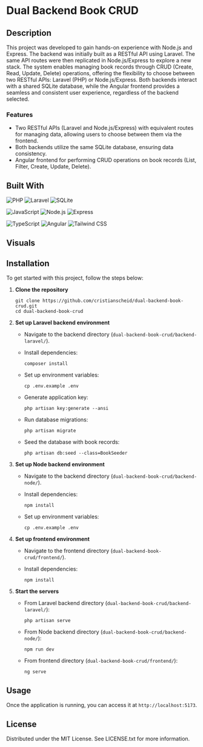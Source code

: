 # Dual Backend Book CRUD

## Description

This project was developed to gain hands-on experience with Node.js and Express. The backend was initially built as a RESTful API using Laravel. The same API routes were then replicated in Node.js/Express to explore a new stack. The system enables managing book records through CRUD (Create, Read, Update, Delete) operations, offering the flexibility to choose between two RESTful APIs: Laravel (PHP) or Node.js/Express. Both backends interact with a shared SQLite database, while the Angular frontend provides a seamless and consistent user experience, regardless of the backend selected.

### Features

- Two RESTful APIs (Laravel and Node.js/Express) with equivalent routes for managing data, allowing users to choose between them via the frontend.
- Both backends utilize the same SQLite database, ensuring data consistency.
- Angular frontend for performing CRUD operations on book records (List, Filter, Create, Update, Delete).

## Built With

![PHP][php-badge]
![Laravel][laravel-badge]
![SQLite][sqlite-badge]

![JavaScript][javascript-badge]
![Node.js][nodejs-badge]
![Express][express-badge]

![TypeScript][typescript-badge]
![Angular][angular-badge]
![Tailwind CSS][tailwindcss-badge]

## Visuals

## Installation

To get started with this project, follow the steps below:

1. **Clone the repository**

   ```
   git clone https://github.com/cristianscheid/dual-backend-book-crud.git
   cd dual-backend-book-crud
   ```

2. **Set up Laravel backend environment**

   - Navigate to the backend directory (`dual-backend-book-crud/backend-laravel/`).
   - Install dependencies:

     ```
     composer install
     ```

   - Set up environment variables:

     ```
     cp .env.example .env
     ```

   - Generate application key:

     ```
     php artisan key:generate --ansi
     ```

   - Run database migrations:

     ```
     php artisan migrate
     ```

   - Seed the database with book records:

     ```
     php artisan db:seed --class=BookSeeder
     ```

3. **Set up Node backend environment**

   - Navigate to the backend directory (`dual-backend-book-crud/backend-node/`).
   - Install dependencies:

     ```
     npm install
     ```

   - Set up environment variables:

     ```
     cp .env.example .env
     ```

4. **Set up frontend environment**

   - Navigate to the frontend directory (`dual-backend-book-crud/frontend/`).
   - Install dependencies:

     ```
     npm install
     ```

5. **Start the servers**

   - From Laravel backend directory (`dual-backend-book-crud/backend-laravel/`):

     ```
     php artisan serve
     ```

   - From Node backend directory (`dual-backend-book-crud/backend-node/`):

     ```
     npm run dev
     ```

   - From frontend directory (`dual-backend-book-crud/frontend/`):

     ```
     ng serve
     ```

## Usage

Once the application is running, you can access it at `http://localhost:5173`.

## License

Distributed under the MIT License. See LICENSE.txt for more information.

<!-- Badges for 'Built With' section -->

[php-badge]: https://img.shields.io/badge/PHP-8.4-gray?style=for-the-badge&logo=php&logoColor=white
[laravel-badge]: https://img.shields.io/badge/Laravel-12.3-gray?style=for-the-badge&logo=laravel&logoColor=white
[sqlite-badge]: https://img.shields.io/badge/SQLite-3.37-gray?style=for-the-badge&logo=sqlite&logoColor=white
[javascript-badge]: https://img.shields.io/badge/JavaScript-ES6-gray?style=for-the-badge&logo=javascript&logoColor=white
[nodejs-badge]: https://img.shields.io/badge/Node.js-22.14-gray?style=for-the-badge&logo=node.js&logoColor=white
[express-badge]: https://img.shields.io/badge/Express-4.21-gray?style=for-the-badge&logo=express&logoColor=white
[typescript-badge]: https://img.shields.io/badge/TypeScript-5.4-gray?style=for-the-badge&logo=typescript&logoColor=white
[angular-badge]: https://img.shields.io/badge/Angular-17.3-gray?style=for-the-badge&logo=angular&logoColor=white
[tailwindcss-badge]: https://img.shields.io/badge/Tailwind%20CSS-3.4-gray?style=for-the-badge&logo=tailwindcss&logoColor=white
